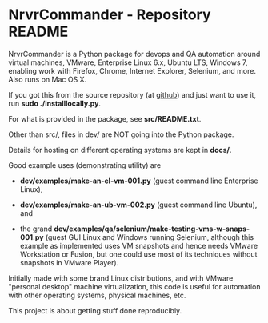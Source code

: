 # NrvrCommander - Repository README

NrvrCommander is a Python package for devops and QA automation around
virtual machines, VMware, Enterprise Linux 6.x, Ubuntu LTS, Windows 7,
enabling work with Firefox, Chrome, Internet Explorer, Selenium, and more.
Also runs on Mac OS X.

If you got this from the source repository
(at [github](https://github.com/srguiwiz/nrvr-commander))
and just want to use it, run **sudo ./installlocally.py**.

For what is provided in the package, see **src/README.txt**.

Other than src/, files in dev/ are NOT going into the Python package.

Details for hosting on different operating systems are kept in **docs/**.

Good example uses (demonstrating utility) are

- **dev/examples/make-an-el-vm-001.py** (guest command line Enterprise Linux),

- **dev/examples/make-an-ub-vm-002.py** (guest command line Ubuntu), and

- the grand **dev/examples/qa/selenium/make-testing-vms-w-snaps-001.py**
(guest GUI Linux and Windows running Selenium, although this example as
implemented uses VM snapshots and hence needs VMware Workstation or Fusion,
but one could use most of its techniques without snapshots in VMware Player).

Initially made with some brand Linux distributions, and
with VMware "personal desktop" machine virtualization,
this code is useful for automation with other operating systems,
physical machines, etc.

This project is about getting stuff done reproducibly.
